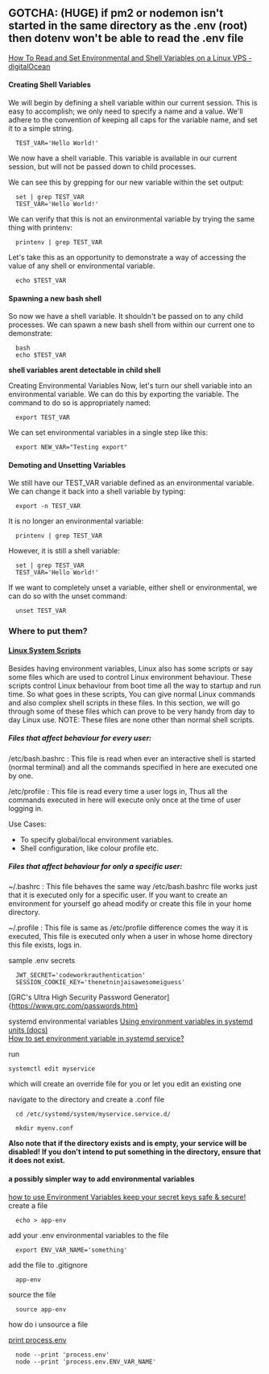
## GOTCHA: (HUGE) if pm2 or nodemon isn't started in the same directory as the .env (root) then dotenv won't be able to read the .env file
[How To Read and Set Environmental and Shell Variables on a Linux VPS - digitalOcean](https://www.digitalocean.com/community/tutorials/how-to-read-and-set-environmental-and-shell-variables-on-a-linux-vps)       


#### Creating Shell Variables
We will begin by defining a shell variable within our current session. This is easy to accomplish; we only need to specify a name and a value. We'll adhere to the convention of keeping all caps for the variable name, and set it to a simple string.
```
  TEST_VAR='Hello World!'
```

We now have a shell variable. This variable is available in our current session, but will not be passed down to child processes.

We can see this by grepping for our new variable within the set output:
```
  set | grep TEST_VAR
  TEST_VAR='Hello World!'
```

We can verify that this is not an environmental variable by trying the same thing with printenv:
```
  printenv | grep TEST_VAR
```

Let's take this as an opportunity to demonstrate a way of accessing the value of any shell or environmental variable.
```
  echo $TEST_VAR
```

#### Spawning a new bash shell
So now we have a shell variable. It shouldn't be passed on to any child processes. We can spawn a new bash shell from within our current one to demonstrate:
```
  bash
  echo $TEST_VAR
```
**shell variables arent detectable in child shell**

Creating Environmental Variables
Now, let's turn our shell variable into an environmental variable. We can do this by exporting the variable. The command to do so is appropriately named:
```
  export TEST_VAR
```


We can set environmental variables in a single step like this:
```
  export NEW_VAR="Testing export"
```

#### Demoting and Unsetting Variables
We still have our TEST_VAR variable defined as an environmental variable. We can change it back into a shell variable by typing:
```
  export -n TEST_VAR
```

It is no longer an environmental variable:
```
  printenv | grep TEST_VAR
```

However, it is still a shell variable:
```
  set | grep TEST_VAR
  TEST_VAR='Hello World!'
```

If we want to completely unset a variable, either shell or environmental, we can do so with the unset command:
```
  unset TEST_VAR
```

### Where to put them?

#### [Linux System Scripts](https://codeburst.io/linux-environment-variables-53cea0245dc9)   
Besides having environment variables, Linux also has some scripts or say some files which are used to control Linux environment behaviour. These scripts control Linux behaviour from boot time all the way to startup and run time. So what goes in these scripts, You can give normal Linux commands and also complex shell scripts in these files.
In this section, we will go through some of these files which can prove to be very handy from day to day Linux use.
NOTE: These files are none other than normal shell scripts.
##### Files that affect behaviour for every user:

/etc/bash.bashrc : This file is read when ever an interactive shell is started (normal terminal) and all the commands specified in here are executed one by one.

/etc/profile : This file is read every time a user logs in, Thus all the commands executed in here will execute only once at the time of user logging in.

Use Cases:
* To specify global/local environment variables.
* Shell configuration, like colour profile etc.

##### Files that affect behaviour for only a specific user:

~/.bashrc : This file behaves the same way /etc/bash.bashrc file works just that it is executed only for a specific user. If you want to create an environment for yourself go ahead modify or create this file in your home directory.

~/.profile : This file is same as /etc/profile difference comes the way it is executed, This file is executed only when a user in whose home directory this file exists, logs in.


sample .env secrets
```
  JWT_SECRET='codeworkrauthentication'
  SESSION_COOKIE_KEY='thenetninjaisawesomeiguess'

```
[GRC's Ultra High Security Password Generator]{https://www.grc.com/passwords.htm}


systemd environmental variables
[Using environment variables in systemd units (docs)](https://coreos.com/os/docs/latest/using-environment-variables-in-systemd-units.html)   
[How to set environment variable in systemd service?](https://serverfault.com/questions/413397/how-to-set-environment-variable-in-systemd-service)

 run
 ```
 systemctl edit myservice
 ```
 which will create an override file for you or let you edit an existing one

navigate to the directory and create a .conf file
```
  cd /etc/systemd/system/myservice.service.d/

  mkdir myenv.conf
```
**Also note that if the directory exists and is empty, your service will be disabled! If you don't intend to put something in the directory, ensure that it does not exist.**

#### a possibly simpler way to add environmental variables
[how to use Environment Variables keep your secret keys safe & secure!](https://hackernoon.com/how-to-use-environment-variables-keep-your-secret-keys-safe-secure-8b1a7877d69c)   
create a file
```
  echo > app-env
```

add your .env environmental variables to the file
```
  export ENV_VAR_NAME='something'
```

add the file to .gitignore
```
  app-env
```

source the file
```
  source app-env
```

how do i unsource a file

[print process.env](https://stackoverflow.com/questions/48552682/how-do-i-see-the-contents-of-process-env-using-bash)   
```
  node --print 'process.env'
  node --print 'process.env.ENV_VAR_NAME'
```
